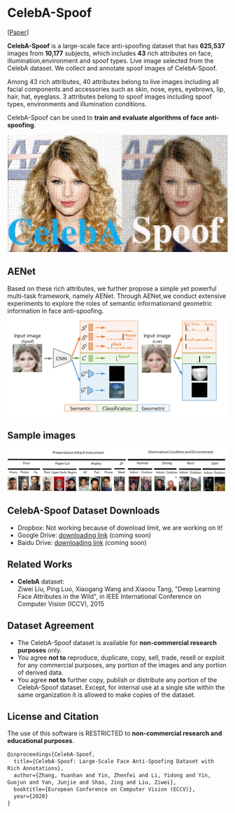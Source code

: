# CelebA-Spoof

[[Paper](https://arxiv.org/abs/2007.12342)]

**CelebA-Spoof** is a large-scale face anti-spoofing dataset that has **625,537** images from **10,177** subjects, which includes **43** rich attributes on face, illumination,environment and spoof types. Live image selected from the CelebA dataset. We collect and annotate spoof images of CelebA-Spoof.

Among 43 rich attributes, 40 attributes belong to live images including all facial components and accessories such as skin, nose, eyes, eyebrows,  lip, hair, hat, eyeglass. 3 attributes belong to spoof images including spoof types, environments and  illumination conditions.

CelebA-Spoof  can be used to **train and evaluate algorithms of face anti-spoofing**.

![fig1_compressed-1](fig/github3_2_1.png)

## AENet

Based on these rich attributes, we further propose a simple yet powerful multi-task framework, namely AENet. Through AENet,we conduct extensive experiments to explore the roles of semantic informationand geometric information in face anti-spoofing.
![CNN4-1](fig/CNN4-1.jpg)

## Sample images
![attribute stastic-1](fig/attribute_stastic-1.jpg)

## CelebA-Spoof Dataset Downloads
* Dropbox:  Not working because of download limit, we are working on it!
* Google Drive: [downloading link]() (coming soon)
* Baidu Drive: [downloading link]() (coming soon)

## Related Works
* **CelebA** dataset:<br/>
Ziwei Liu, Ping Luo, Xiaogang Wang and Xiaoou Tang, "Deep Learning Face Attributes in the Wild", in IEEE International Conference on Computer Vision (ICCV), 2015 

## Dataset Agreement
* The CelebA-Spoof dataset is available for **non-commercial research purposes** only.
* You agree **not to** reproduce, duplicate, copy, sell, trade, resell or exploit for any commercial purposes, any portion of the images and any portion of derived data.
* You agree **not to** further copy, publish or distribute any portion of the CelebA-Spoof dataset. Except, for internal use at a single site within the same organization it is allowed to make copies of the dataset.

## License and Citation
The use of this software is RESTRICTED to **non-commercial research and educational purposes**.
```
@inproceedings{CelebA-Spoof,
  title={CelebA-Spoof: Large-Scale Face Anti-Spoofing Dataset with Rich Annotations},
  author={Zhang, Yuanhan and Yin, Zhenfei and Li, Yidong and Yin, Guojun and Yan, Junjie and Shao, Jing and Liu, Ziwei},
  booktitle={European Conference on Computer Vision (ECCV)},
  year={2020}
}
```
